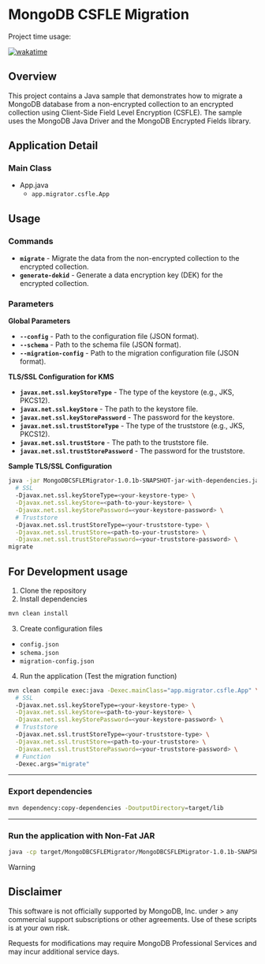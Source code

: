 # MongoDB CSFLE Migration

Project time usage:

[![wakatime](https://wakatime.com/badge/user/20f31d58-e08c-46c7-9266-c37aed16eebc/project/10789f71-71a1-4a25-9034-a4ce4ef51b7e.svg)](https://wakatime.com/badge/user/20f31d58-e08c-46c7-9266-c37aed16eebc/project/10789f71-71a1-4a25-9034-a4ce4ef51b7e)

## Overview
This project contains a Java sample that demonstrates how to migrate a MongoDB database from a non-encrypted collection to an encrypted collection using Client-Side Field Level Encryption (CSFLE). The sample uses the MongoDB Java Driver and the MongoDB Encrypted Fields library.


## Application Detail

### Main Class
- App.java
  - `app.migrator.csfle.App`

## Usage

### Commands
- **`migrate`** - Migrate the data from the non-encrypted collection to the encrypted collection.
- **`generate-dekid`** - Generate a data encryption key (DEK) for the encrypted collection.

### Parameters

**Global Parameters**
- **`--config`** - Path to the configuration file (JSON format).
- **`--schema`** - Path to the schema file (JSON format).
- **`--migration-config`** - Path to the migration configuration file (JSON format).

**TLS/SSL Configuration for KMS**
- **`javax.net.ssl.keyStoreType`** - The type of the keystore (e.g., JKS, PKCS12).
- **`javax.net.ssl.keyStore`** - The path to the keystore file.
- **`javax.net.ssl.keyStorePassword`** - The password for the keystore.
- **`javax.net.ssl.trustStoreType`** - The type of the truststore (e.g., JKS, PKCS12).
- **`javax.net.ssl.trustStore`** - The path to the truststore file.
- **`javax.net.ssl.trustStorePassword`** - The password for the truststore.

**Sample TLS/SSL Configuration**
```bash
java -jar MongoDBCSFLEMigrator-1.0.1b-SNAPSHOT-jar-with-dependencies.jar \
  # SSL
  -Djavax.net.ssl.keyStoreType=<your-keystore-type> \
  -Djavax.net.ssl.keyStore=<path-to-your-keystore> \
  -Djavax.net.ssl.keyStorePassword=<your-keystore-password> \
  # Truststore
  -Djavax.net.ssl.trustStoreType=<your-truststore-type> \
  -Djavax.net.ssl.trustStore=<path-to-your-truststore> \
  -Djavax.net.ssl.trustStorePassword=<your-truststore-password> \
migrate
```


## For Development usage
1. Clone the repository
2. Install dependencies
```bash
mvn clean install
```
3. Create configuration files
- `config.json`
- `schema.json`
- `migration-config.json`

4. Run the application (Test the migration function)
```bash
mvn clean compile exec:java -Dexec.mainClass="app.migrator.csfle.App" \
  # SSL
  -Djavax.net.ssl.keyStoreType=<your-keystore-type> \
  -Djavax.net.ssl.keyStore=<path-to-your-keystore> \
  -Djavax.net.ssl.keyStorePassword=<your-keystore-password> \
  # Truststore
  -Djavax.net.ssl.trustStoreType=<your-truststore-type> \
  -Djavax.net.ssl.trustStore=<path-to-your-truststore> \
  -Djavax.net.ssl.trustStorePassword=<your-truststore-password> \
  # Function
  -Dexec.args="migrate"
```
---
### Export dependencies
```bash
mvn dependency:copy-dependencies -DoutputDirectory=target/lib
```
---
### Run the application with Non-Fat JAR
```bash
java -cp target/MongoDBCSFLEMigrator/MongoDBCSFLEMigrator-1.0.1b-SNAPSHOT-jar-with-dependencies.jar:target/lib app.migrator.csfle.App
```


> [!WARNING]
> ## Disclaimer
> This software is not officially supported by MongoDB, Inc. under > any commercial support subscriptions or other agreements. Use of these scripts is at your own risk.
>
> Requests for modifications may require MongoDB Professional Services and may incur additional service days.